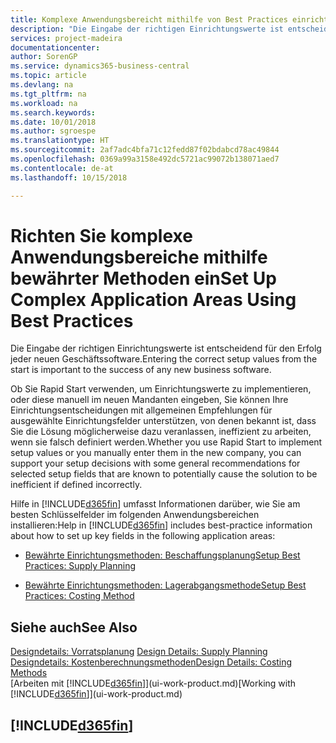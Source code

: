 ```yaml
---
title: Komplexe Anwendungsbereicht mithilfe von Best Practices einrichten | Microsoft Docs
description: "Die Eingabe der richtigen Einrichtungswerte ist entscheidend für den Erfolg jeder neuen Geschäftssoftware."
services: project-madeira
documentationcenter: 
author: SorenGP
ms.service: dynamics365-business-central
ms.topic: article
ms.devlang: na
ms.tgt_pltfrm: na
ms.workload: na
ms.search.keywords: 
ms.date: 10/01/2018
ms.author: sgroespe
ms.translationtype: HT
ms.sourcegitcommit: 2af7adc4bfa71c12fedd87f02bdabcd78ac49844
ms.openlocfilehash: 0369a99a3158e492dc5721ac99072b138071aed7
ms.contentlocale: de-at
ms.lasthandoff: 10/15/2018

---
```

# <a name="set-up-complex-application-areas-using-best-practices"></a><span data-ttu-id="a48e9-103">Richten Sie komplexe Anwendungsbereiche mithilfe bewährter Methoden ein</span><span class="sxs-lookup"><span data-stu-id="a48e9-103">Set Up Complex Application Areas Using Best Practices</span></span>
<span data-ttu-id="a48e9-104">Die Eingabe der richtigen Einrichtungswerte ist entscheidend für den Erfolg jeder neuen Geschäftssoftware.</span><span class="sxs-lookup"><span data-stu-id="a48e9-104">Entering the correct setup values from the start is important to the success of any new business software.</span></span>  

 <span data-ttu-id="a48e9-105">Ob Sie Rapid Start  verwenden, um Einrichtungswerte zu implementieren, oder diese manuell im neuen Mandanten eingeben, Sie können Ihre Einrichtungsentscheidungen mit allgemeinen Empfehlungen für ausgewählte Einrichtungsfelder unterstützen, von denen bekannt ist, dass Sie die Lösung möglicherweise dazu veranlassen, ineffizient zu arbeiten, wenn sie falsch definiert werden.</span><span class="sxs-lookup"><span data-stu-id="a48e9-105">Whether you use Rapid Start to implement setup values or you manually enter them in the new company, you can support your setup decisions with some general recommendations for selected setup fields that are known to potentially cause the solution to be inefficient if defined incorrectly.</span></span>  

 <span data-ttu-id="a48e9-106">Hilfe in [!INCLUDE[d365fin](includes/d365fin_md.md)] umfasst Informationen darüber, wie Sie am besten Schlüsselfelder im folgenden Anwendungsbereichen installieren:</span><span class="sxs-lookup"><span data-stu-id="a48e9-106">Help in [!INCLUDE[d365fin](includes/d365fin_md.md)] includes best-practice information about how to set up key fields in the following application areas:</span></span>  

-   [<span data-ttu-id="a48e9-107">Bewährte Einrichtungsmethoden: Beschaffungsplanung</span><span class="sxs-lookup"><span data-stu-id="a48e9-107">Setup Best Practices: Supply Planning</span></span>](setup-best-practices-supply-planning.md)  

-   [<span data-ttu-id="a48e9-108">Bewährte Einrichtungsmethoden: Lagerabgangsmethode</span><span class="sxs-lookup"><span data-stu-id="a48e9-108">Setup Best Practices: Costing Method</span></span>](setup-best-practices-costing-method.md)  

## <a name="see-also"></a><span data-ttu-id="a48e9-109">Siehe auch</span><span class="sxs-lookup"><span data-stu-id="a48e9-109">See Also</span></span>  
<span data-ttu-id="a48e9-110">[Designdetails: Vorratsplanung](design-details-supply-planning.md) </span><span class="sxs-lookup"><span data-stu-id="a48e9-110">[Design Details: Supply Planning](design-details-supply-planning.md) </span></span>  
[<span data-ttu-id="a48e9-111">Designdetails: Kostenberechnungsmethoden</span><span class="sxs-lookup"><span data-stu-id="a48e9-111">Design Details: Costing Methods</span></span>](design-details-costing-methods.md)  
<span data-ttu-id="a48e9-112">[Arbeiten mit [!INCLUDE[d365fin](includes/d365fin_md.md)]](ui-work-product.md)</span><span class="sxs-lookup"><span data-stu-id="a48e9-112">[Working with [!INCLUDE[d365fin](includes/d365fin_md.md)]](ui-work-product.md)</span></span>

## [!INCLUDE[d365fin](includes/free_trial_md.md)]  
 

